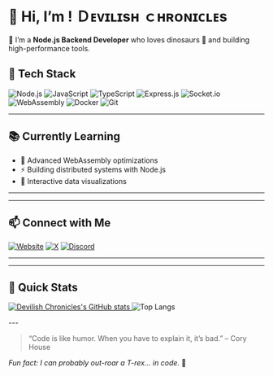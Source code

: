 <!--
  Hi there 👋, welcome to my profile!
  Feel free to customize this however you like.
-->

# 👋 Hi, I’m **! Ｄᴇᴠɪʟɪѕʜ ｃʜʀᴏɴɪᴄʟᴇѕ**

🔭 I’m a **Node.js Backend Developer** who loves dinosaurs 🦖 and building high-performance tools.

## 🚀 Tech Stack

<p align="left">
  <img alt="Node.js" src="https://img.shields.io/badge/Node.js-339933?logo=node.js&logoColor=white" />
  <img alt="JavaScript" src="https://img.shields.io/badge/JavaScript-F7DF1E?logo=javascript&logoColor=black" />
  <img alt="TypeScript" src="https://img.shields.io/badge/TypeScript-3178C6?logo=typescript&logoColor=white" />
  <img alt="Express.js" src="https://img.shields.io/badge/Express-000000?logo=express&logoColor=white" />
  <img alt="Socket.io" src="https://img.shields.io/badge/Socket.io-010101?logo=socket.io&logoColor=white" />
  <img alt="WebAssembly" src="https://img.shields.io/badge/WebAssembly-654FF0?logo=webassembly&logoColor=white" />
  <img alt="Docker" src="https://img.shields.io/badge/Docker-2496ED?logo=docker&logoColor=white" />
  <img alt="Git" src="https://img.shields.io/badge/Git-F05032?logo=git&logoColor=white" />
</p>

---

## 📚 Currently Learning

- 🔧 Advanced WebAssembly optimizations  
- ⚡ Building distributed systems with Node.js  
- 🎨 Interactive data visualizations  

---
---

## 📫 Connect with Me

<p align="left">
  <a href="https://devil.developer.li/"><img alt="Website" src="https://img.shields.io/badge/Website-24A0ED?logo=internet-explorer&logoColor=white" /></a>
  <a href="https://x.com/Darknessking132"><img alt="X" src="https://img.shields.io/badge/X-000000?logo=x&logoColor=white" /></a>
  <a href="https://discordapp.com/users/1083342294951927881"><img alt="Discord" src="https://img.shields.io/badge/Discord-5865F2?logo=discord&logoColor=white" /></a>
</p>

---

---
## 🌟 Quick Stats

<p align="left">
  <a href="https://github.com/Darknessking13">
    <img alt="Devilish Chronicles's GitHub stats" src="https://github-readme-stats.vercel.app/api?username=Darknessking13&show_icons=true&theme=dark&hide_rank=false&count_private=true" />
  </a>
  <img alt="Top Langs" src="https://github-readme-stats.vercel.app/api/top-langs/?username=Darknessking13&langs_count=6&theme=dark&layout=compact" />
</p>
---

> “Code is like humor. When you have to explain it, it’s bad.” – Cory House  

*Fun fact: I can probably out-roar a T-rex… in code.* 🦖
